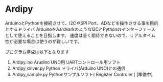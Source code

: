 # Ardipy
ArduinoとPythonを接続させて、I2CやSPI Port、ADなどを操作させる事を目的とするドライバ
ArduinoをAardvarkのようなI2CとPythonのインターフェースとして使えることを目指します。
速度は全く期待できないので、リアルタイム性が必要な場合は使うのが難しいです。

プログラム構成は以下となります
1. Ardipy.ino        Arudino UNO用 UARTコントロール用ソフト
2. Ardipy_driver.py  Python ドライバ(Arduino UNO)との通信
3. Ardipy_sample.py  Pythonサンプルソフト( Register Controler )  [準備中]

